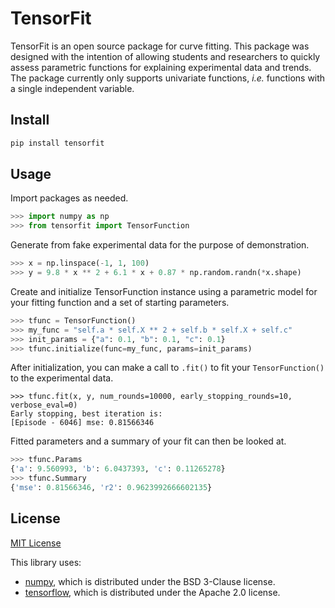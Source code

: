 # TensorFit

TensorFit is an open source package for curve fitting. This package was designed with the intention of allowing students and researchers to quickly assess parametric functions for explaining experimental data and trends. The package currently only supports univariate functions, <i>i.e.</i> functions with a single independent variable.


## Install

```bash
pip install tensorfit
```

## Usage

Import packages as needed.
```python
>>> import numpy as np
>>> from tensorfit import TensorFunction
```

Generate from fake experimental data for the purpose of demonstration.
```python
>>> x = np.linspace(-1, 1, 100)
>>> y = 9.8 * x ** 2 + 6.1 * x + 0.87 * np.random.randn(*x.shape)
```

Create and initialize TensorFunction instance using a parametric model for your fitting function and a set of starting parameters.
```python
>>> tfunc = TensorFunction()
>>> my_func = "self.a * self.X ** 2 + self.b * self.X + self.c"
>>> init_params = {"a": 0.1, "b": 0.1, "c": 0.1}
>>> tfunc.initialize(func=my_func, params=init_params)
```

After initialization, you can make a call to `.fit()` to fit your `TensorFunction()` to the experimental data.
```
>>> tfunc.fit(x, y, num_rounds=10000, early_stopping_rounds=10, verbose_eval=0)
Early stopping, best iteration is:
[Episode - 6046] mse: 0.81566346
```

Fitted parameters and a summary of your fit can then be looked at.
```python
>>> tfunc.Params
{'a': 9.560993, 'b': 6.0437393, 'c': 0.11265278}
>>> tfunc.Summary
{'mse': 0.81566346, 'r2': 0.9623992666602135}
```

## License
[MIT License](./LICENSE)

This library uses:
* [numpy](https://github.com/numpy/numpy), which is distributed under the BSD 3-Clause license.
* [tensorflow](https://github.com/tensorflow/tensorflow), which is distributed under the Apache 2.0 license.